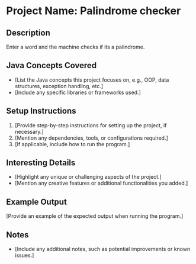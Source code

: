 # Project Name: Palindrome checker

## Description
Enter a word and the machine checks if its a palindrome.

## Java Concepts Covered
- [List the Java concepts this project focuses on, e.g., OOP, data structures, exception handling, etc.]
- [Include any specific libraries or frameworks used.]

## Setup Instructions
1. [Provide step-by-step instructions for setting up the project, if necessary.]
2. [Mention any dependencies, tools, or configurations required.]
3. [If applicable, include how to run the program.]

## Interesting Details
- [Highlight any unique or challenging aspects of the project.]
- [Mention any creative features or additional functionalities you added.]

## Example Output
[Provide an example of the expected output when running the program.]

## Notes
- [Include any additional notes, such as potential improvements or known issues.]